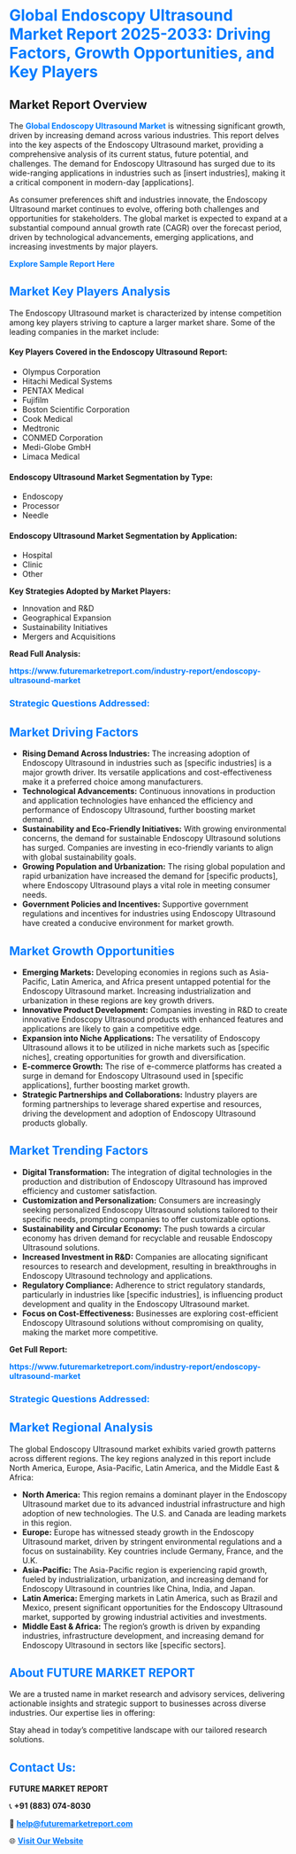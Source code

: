<h1 style="color: #007BFF;">Global Endoscopy Ultrasound Market Report 2025-2033: Driving Factors, Growth Opportunities, and Key Players</h1>

<section id="overview">
<h2>Market Report Overview</h2>
<p>The <a href="https://www.futuremarketreport.com/industry-report/endoscopy-ultrasound-market" style="color: #007BFF; text-decoration: none;"><strong>Global Endoscopy Ultrasound Market</strong></a> is witnessing significant growth, driven by increasing demand across various industries. This report delves into the key aspects of the Endoscopy Ultrasound market, providing a comprehensive analysis of its current status, future potential, and challenges. The demand for Endoscopy Ultrasound has surged due to its wide-ranging applications in industries such as [insert industries], making it a critical component in modern-day [applications].</p>
<p>As consumer preferences shift and industries innovate, the Endoscopy Ultrasound market continues to evolve, offering both challenges and opportunities for stakeholders. The global market is expected to expand at a substantial compound annual growth rate (CAGR) over the forecast period, driven by technological advancements, emerging applications, and increasing investments by major players.</p>
</section>

<section id="overview">
<p><a href="https://www.futuremarketreport.com/request-sample/reportId=27658" style="color: #007BFF; text-decoration: none;"><strong>Explore Sample Report Here</strong></a></p>
</section>

<section id="key-players">
<h2 style="color: #007BFF;">Market Key Players Analysis</h2>
<p>The Endoscopy Ultrasound market is characterized by intense competition among key players striving to capture a larger market share. Some of the leading companies in the market include:</p>
<h4>Key Players Covered in the Endoscopy Ultrasound Report:</h4>
<ul><li>Olympus Corporation</li><li>Hitachi Medical Systems</li><li>PENTAX Medical</li><li>Fujifilm</li><li>Boston Scientific Corporation</li><li>Cook Medical</li><li>Medtronic</li><li>CONMED Corporation</li><li>Medi-Globe GmbH</li><li>Limaca Medical</li></ul>
<h4>Endoscopy Ultrasound Market Segmentation by Type:</h4>
<ul><li>Endoscopy</li><li>Processor</li><li>Needle</li></ul>

<h4>Endoscopy Ultrasound Market Segmentation by Application:</h4>
<ul><li>Hospital</li><li>Clinic</li><li>Other</li></ul>
<p><strong>Key Strategies Adopted by Market Players:</strong></p>
<ul>
<li>Innovation and R&D</li>
<li>Geographical Expansion</li>
<li>Sustainability Initiatives</li>
<li>Mergers and Acquisitions</li>
</ul>
</section>

<section>
<p><strong>Read Full Analysis: </strong></p><a href="https://www.futuremarketreport.com/industry-report/endoscopy-ultrasound-market" style="color: #007BFF; text-decoration: none;"><strong>https://www.futuremarketreport.com/industry-report/endoscopy-ultrasound-market</strong></a>
<h3 style="color: #007BFF;">Strategic Questions Addressed:</h3>
</section>

<section id="driving-factors">
<h2 style="color: #007BFF;">Market Driving Factors</h2>
<ul>
<li><strong>Rising Demand Across Industries:</strong> The increasing adoption of Endoscopy Ultrasound in industries such as [specific industries] is a major growth driver. Its versatile applications and cost-effectiveness make it a preferred choice among manufacturers.</li>
<li><strong>Technological Advancements:</strong> Continuous innovations in production and application technologies have enhanced the efficiency and performance of Endoscopy Ultrasound, further boosting market demand.</li>
<li><strong>Sustainability and Eco-Friendly Initiatives:</strong> With growing environmental concerns, the demand for sustainable Endoscopy Ultrasound solutions has surged. Companies are investing in eco-friendly variants to align with global sustainability goals.</li>
<li><strong>Growing Population and Urbanization:</strong> The rising global population and rapid urbanization have increased the demand for [specific products], where Endoscopy Ultrasound plays a vital role in meeting consumer needs.</li>
<li><strong>Government Policies and Incentives:</strong> Supportive government regulations and incentives for industries using Endoscopy Ultrasound have created a conducive environment for market growth.</li>
</ul>
</section>

<section id="growth-opportunities">
<h2 style="color: #007BFF;">Market Growth Opportunities</h2>
<ul>
<li><strong>Emerging Markets:</strong> Developing economies in regions such as Asia-Pacific, Latin America, and Africa present untapped potential for the Endoscopy Ultrasound market. Increasing industrialization and urbanization in these regions are key growth drivers.</li>
<li><strong>Innovative Product Development:</strong> Companies investing in R&D to create innovative Endoscopy Ultrasound products with enhanced features and applications are likely to gain a competitive edge.</li>
<li><strong>Expansion into Niche Applications:</strong> The versatility of Endoscopy Ultrasound allows it to be utilized in niche markets such as [specific niches], creating opportunities for growth and diversification.</li>
<li><strong>E-commerce Growth:</strong> The rise of e-commerce platforms has created a surge in demand for Endoscopy Ultrasound used in [specific applications], further boosting market growth.</li>
<li><strong>Strategic Partnerships and Collaborations:</strong> Industry players are forming partnerships to leverage shared expertise and resources, driving the development and adoption of Endoscopy Ultrasound products globally.</li>
</ul>
</section>

<section id="trending-factors">
<h2 style="color: #007BFF;">Market Trending Factors</h2>
<ul>
<li><strong>Digital Transformation:</strong> The integration of digital technologies in the production and distribution of Endoscopy Ultrasound has improved efficiency and customer satisfaction.</li>
<li><strong>Customization and Personalization:</strong> Consumers are increasingly seeking personalized Endoscopy Ultrasound solutions tailored to their specific needs, prompting companies to offer customizable options.</li>
<li><strong>Sustainability and Circular Economy:</strong> The push towards a circular economy has driven demand for recyclable and reusable Endoscopy Ultrasound solutions.</li>
<li><strong>Increased Investment in R&D:</strong> Companies are allocating significant resources to research and development, resulting in breakthroughs in Endoscopy Ultrasound technology and applications.</li>
<li><strong>Regulatory Compliance:</strong> Adherence to strict regulatory standards, particularly in industries like [specific industries], is influencing product development and quality in the Endoscopy Ultrasound market.</li>
<li><strong>Focus on Cost-Effectiveness:</strong> Businesses are exploring cost-efficient Endoscopy Ultrasound solutions without compromising on quality, making the market more competitive.</li>
</ul>
</section>

<section>
<p><strong>Get Full Report: </strong></p><a href="https://www.futuremarketreport.com/industry-report/endoscopy-ultrasound-market" style="color: #007BFF; text-decoration: none;"><strong>https://www.futuremarketreport.com/industry-report/endoscopy-ultrasound-market</strong></a>
<h3 style="color: #007BFF;">Strategic Questions Addressed:</h3>
</section>


<section id="regional-analysis">
<h2 style="color: #007BFF;">Market Regional Analysis</h2>
<p>The global Endoscopy Ultrasound market exhibits varied growth patterns across different regions. The key regions analyzed in this report include North America, Europe, Asia-Pacific, Latin America, and the Middle East & Africa:</p>
<ul>
<li><strong>North America:</strong> This region remains a dominant player in the Endoscopy Ultrasound market due to its advanced industrial infrastructure and high adoption of new technologies. The U.S. and Canada are leading markets in this region.</li>
<li><strong>Europe:</strong> Europe has witnessed steady growth in the Endoscopy Ultrasound market, driven by stringent environmental regulations and a focus on sustainability. Key countries include Germany, France, and the U.K.</li>
<li><strong>Asia-Pacific:</strong> The Asia-Pacific region is experiencing rapid growth, fueled by industrialization, urbanization, and increasing demand for Endoscopy Ultrasound in countries like China, India, and Japan.</li>
<li><strong>Latin America:</strong> Emerging markets in Latin America, such as Brazil and Mexico, present significant opportunities for the Endoscopy Ultrasound market, supported by growing industrial activities and investments.</li>
<li><strong>Middle East & Africa:</strong> The region’s growth is driven by expanding industries, infrastructure development, and increasing demand for Endoscopy Ultrasound in sectors like [specific sectors].</li>
</ul>
</section>

<footer>
<h2 style="color: #007BFF;">About FUTURE MARKET REPORT</h2>
<p>We are a trusted name in market research and advisory services, delivering actionable insights and strategic support to businesses across diverse industries. Our expertise lies in offering:</p>

<p>Stay ahead in today’s competitive landscape with our tailored research solutions.</p>

<h2 style="color: #007BFF;">Contact Us:</h2>
<p><strong>FUTURE MARKET REPORT</strong></p>
<p>📞 <strong>+91 (883) 074-8030</strong></p>
<p>📧 <strong><a href="mailto:help@futuremarketreport.com" style="color: #007BFF;">help@futuremarketreport.com</a></strong></p>
<p>🌐 <strong><a href="https://www.futuremarketreport.com/" style="color: #007BFF;">Visit Our Website</a></strong></p>
</footer>
